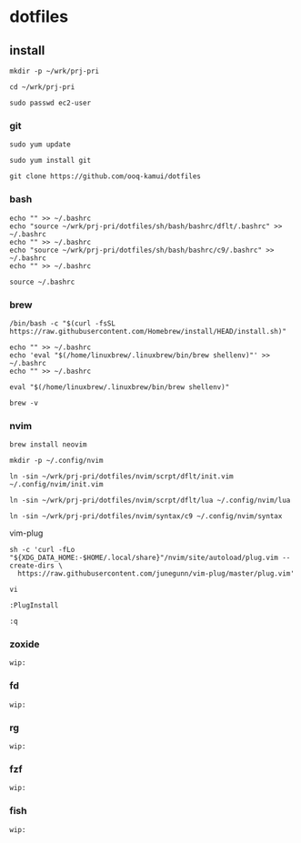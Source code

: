 
# dotfiles


## install

```
mkdir -p ~/wrk/prj-pri
```

```
cd ~/wrk/prj-pri
```

```
sudo passwd ec2-user
```


### git

```
sudo yum update
```

```
sudo yum install git
```

```
git clone https://github.com/ooq-kamui/dotfiles
```

### bash

```
echo "" >> ~/.bashrc
echo "source ~/wrk/prj-pri/dotfiles/sh/bash/bashrc/dflt/.bashrc" >> ~/.bashrc
echo "" >> ~/.bashrc
echo "source ~/wrk/prj-pri/dotfiles/sh/bash/bashrc/c9/.bashrc" >> ~/.bashrc
echo "" >> ~/.bashrc
```

```
source ~/.bashrc
```

### brew

```
/bin/bash -c "$(curl -fsSL https://raw.githubusercontent.com/Homebrew/install/HEAD/install.sh)"
```

```
echo "" >> ~/.bashrc
echo 'eval "$(/home/linuxbrew/.linuxbrew/bin/brew shellenv)"' >> ~/.bashrc
echo "" >> ~/.bashrc
```

```
eval "$(/home/linuxbrew/.linuxbrew/bin/brew shellenv)"
```

```
brew -v
```


### nvim

```
brew install neovim
```

```
mkdir -p ~/.config/nvim
```

```
ln -sin ~/wrk/prj-pri/dotfiles/nvim/scrpt/dflt/init.vim ~/.config/nvim/init.vim
```

```
ln -sin ~/wrk/prj-pri/dotfiles/nvim/scrpt/dflt/lua ~/.config/nvim/lua
```

```
ln -sin ~/wrk/prj-pri/dotfiles/nvim/syntax/c9 ~/.config/nvim/syntax
```

vim-plug

```
sh -c 'curl -fLo "${XDG_DATA_HOME:-$HOME/.local/share}"/nvim/site/autoload/plug.vim --create-dirs \
  https://raw.githubusercontent.com/junegunn/vim-plug/master/plug.vim'
```

```
vi
```

```
:PlugInstall
```

```
:q
```


### zoxide

```
wip:
```


### fd

```
wip:
```


### rg

```
wip:
```


### fzf

```
wip:
```


### fish

```
wip:
```



